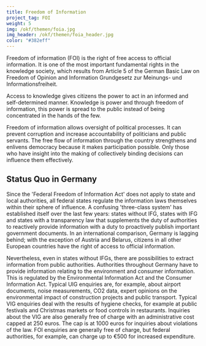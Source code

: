 ```yaml
---
title: Freedom of Information
project_tag: FOI
weight: 5
img: /okf/themen/foia.jpg
img_header: /okf/themen/foia_header.jpg
color: "#382eff"
---
```


Freedom of information (FOI) is the right of free access to official information. It is one of the most important fundamental rights in the knowledge society, which results from Article 5 of the German Basic Law on Freedom of Opinion and Information Grundgesetz zur Meinungs- und Informationsfreiheit.


<!--more-->

Access to knowledge gives citizens the power to act in an  informed and self-determined manner. Knowledge is power and through freedom of information, this power is spread to the public instead of being concentrated in the hands of the few. 

Freedom of information allows oversight of political processes. It can prevent corruption and increase accountability of politicians and public servants. The free flow of information through the country strengthens and enlivens democracy because it makes participation possible. Only those who have insight into the making of collectively binding decisions can influence them effectively.

## Status Quo in Germany

Since the 'Federal Freedom of Information Act' does not apply to state and local authorities, all federal states regulate the information laws themselves within their sphere of influence. A confusing 'three-class system' has established itself over the last few years: states without IFG, states with IFG and states with a transparency law that supplements the duty of authorities to reactively provide information with a duty to proactively publish important government documents. In an international comparison, Germany is lagging behind; with the exception of Austria and Belarus, citizens in all other European countries have the right of access to official information.

Nevertheless, even in states without IFGs, there are possibilities to extract information from public authorities. Authorities throughout Germany have to provide information relating to the environment and consumer information. This is regulated by the Environmental Information Act and the Consumer Information Act. Typical UIG enquiries are, for example, about airport documents, noise measurements, CO2 data, expert opinions on the environmental impact of construction projects and public transport. Typical VIG enquiries deal with the results of hygiene checks, for example at public festivals and Christmas markets or food controls in restaurants. Inquiries about the VIG are also generally free of charge with an administrative cost capped at 250 euros. The cap is at 1000 euros for inquiries about violations of the law. FOI enquiries are generally free of charge, but federal authorities, for example, can charge up to €500 for increased expenditure.